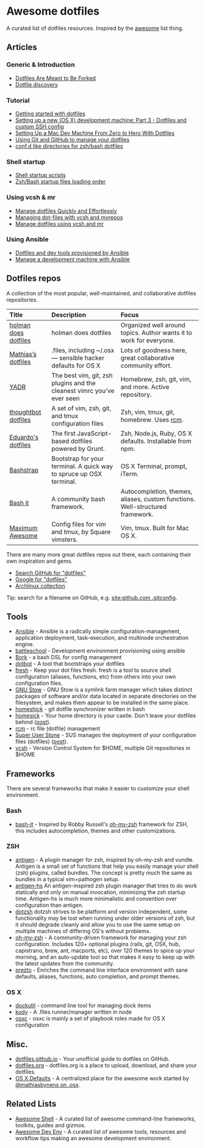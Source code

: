 # Awesome dotfiles

A curated list of dotfiles resources. Inspired by the [awesome](https://github.com/sindresorhus/awesome) list thing.

## Articles

### Generic & Introduction

* [Dotfiles Are Meant to Be Forked](http://zachholman.com/2010/08/dotfiles-are-meant-to-be-forked/)
* [Dotfile discovery](http://wynnnetherland.com/journal/dotfiles-discovery)

### Tutorial

* [Getting started with dotfiles](https://medium.com/@webprolific/getting-started-with-dotfiles-43c3602fd789)
* [Setting up a new (OS X) development machine: Part 3 - Dotfiles and custom SSH config](http://mattstauffer.co/blog/setting-up-a-new-os-x-development-machine-part-3-dotfiles-rc-files-and-ssh-config)
* [Setting Up a Mac Dev Machine From Zero to Hero With Dotfiles](http://code.tutsplus.com/tutorials/setting-up-a-mac-dev-machine-from-zero-to-hero-with-dotfiles--net-35449)
* [Using Git and GitHub to manage your dotfiles](http://blog.smalleycreative.com/tutorials/using-git-and-github-to-manage-your-dotfiles/)
* [conf.d like directories for zsh/bash dotfiles](http://chr4.org/blog/2014/09/10/conf-dot-d-like-directories-for-zsh-slash-bash-dotfiles/)

### Shell startup

* [Shell startup scripts](http://blog.flowblok.id.au/2013-02/shell-startup-scripts.html)
* [Zsh/Bash startup files loading order](http://shreevatsa.wordpress.com/2008/03/30/zshbash-startup-files-loading-order-bashrc-zshrc-etc/)


### Using vcsh & mr

* [Manage dotfiles Quickly and Effortlessly](http://www.martin-burger.net/blog/unix-shell/manage-dotfiles-quickly-and-effortlessly/)
* [Managing dot-files with vcsh and myrepos](http://blog.tfnico.com/2014/03/managing-dot-files-with-vcsh-and-myrepos.html)
* [Manage dotfiles using vcsh and mr](http://www.kunxi.org/blog/2014/02/manage-dotfiles-using-vcsh-and-mr/)

### Using Ansible

* [Dotfiles and dev tools provisioned by Ansible](http://palcu.blogspot.nl/2014/06/dotfiles-and-dev-tools-provisioned-by.html)
* [Manage a development machine with Ansible](http://kreusch.com.br/blog/2013/12/03/manage-a-development-machine-with-ansible/)

## Dotfiles repos

A collection of the most popular, well-maintained, and collaborative dotfiles repositories.

Title | Description | Focus
:--|:--|:--
[holman does dotfiles](https://github.com/holman/dotfiles) | holman does dotfiles | Organized well around topics. Author wants it to work for everyone.
[Mathias’s dotfiles](http://mths.be/dotfiles) | .files, including ~/.osx — sensible hacker defaults for OS X | Lots of goodness here, great collaborative community effort.
[YADR](http://skwp.github.io/dotfiles/) | The best vim, git, zsh plugins and the cleanest vimrc you've ever seen | Homebrew, zsh, git, vim, and more. Active repository.
[thoughtbot dotfiles](https://github.com/thoughtbot/dotfiles) | A set of vim, zsh, git, and tmux configuration files | Zsh, vim, tmux, git, homebrew. Uses [rcm](https://github.com/thoughtbot/rcm).
[Eduardo's dotfiles](https://github.com/eduardolundgren/dotfiles) | The first JavaScript-based dotfiles powered by Grunt. | Zsh, Node.js, Ruby, OS X defaults. Installable from npm.
[Bashstrap](https://github.com/barryclark/bashstrap) | Bootstrap for your terminal. A quick way to spruce up OSX terminal. | OS X Terminal, prompt, iTerm.
[Bash it](https://github.com/revans/bash-it) | A community bash framework. | Autocompletion, themes, aliases, custom functions. Well-structured framework.
[Maximum Awesome](https://github.com/square/maximum-awesome) | Config files for vim and tmux, by Square vimsters. | Vim, tmux. Built for Mac OS X.

There are many more great dotfiles repos out there, each containing their own inspiration and gems.

* [Search GitHub for "dotfiles"](https://github.com/search?q=dotfiles&type=Repositories)
* [Google for "dotfiles"](https://www.google.com/#q=dotfiles)
* [Archlinux collection](https://wiki.archlinux.org/index.php/Dotfiles)

Tip: search for a filename on GitHub, e.g. [site:github.com .gitconfig](https://www.google.com/#q=site:github.com+.gitconfig).

## Tools

* [Ansible](http://www.ansible.com/home) - Ansible is a radically simple configuration-management, application deployment, task-execution, and multinode orchestration engine.
* [battleschool](https://github.com/spencergibb/battleschool) - Development environment provisioning using ansible
* [Bork](https://github.com/mattly/bork) - a bash DSL for config management
* [dotbot](https://github.com/anishathalye/dotbot) - A tool that bootstraps your dotfiles
* [fresh](http://freshshell.com/) - Keep your dot files fresh. fresh is a tool to source shell configuration (aliases, functions, etc) from others into your own configuration files.
* [GNU Stow](http://www.gnu.org/software/stow/) - GNU Stow is a symlink farm manager which takes distinct packages of software and/or data located in separate directories on the filesystem, and makes them appear to be installed in the same place.
* [homeshick](https://github.com/andsens/homeshick) - git dotfile synchronizer written in bash
* [homesick](https://github.com/technicalpickles/homesick) - Your home directory is your castle. Don't leave your dotfiles behind ([post](http://technicalpickles.com/posts/never-leave-your-dotfiles-behind-again-with-homesick/)).
* [rcm](https://github.com/thoughtbot/rcm) - rc file (dotfile) management
* [Super User Stone](https://github.com/NorfairKing/super-user-stone) - SUS manages the deployment of your configuration files (dotfiles)  ([post](http://blog.cs-syd.eu/super-user-stone/)).
* [vcsh](https://github.com/RichiH/vcsh) - Version Control System for $HOME, multiple Git repositories in $HOME

## Frameworks
There are several frameworks that make it easier to customize your shell environment.

### Bash
* [bash-it](https://github.com/revans/bash-it) - Inspired by Robby Russell's [oh-my-zsh](https://github.com/robbyrussell/oh-my-zsh) framework for ZSH, this includes autocompletion, themes and other customizations.

### ZSH
* [antigen](http://antigen.sharats.me/) - A plugin manager for zsh, inspired by oh-my-zsh and vundle. Antigen is a small set of functions that help you easily manage your shell (zsh) plugins, called bundles. The concept is pretty much the same as bundles in a typical vim+pathogen setup.
* [antigen-hs](https://github.com/Tarrasch/antigen-hs) An antigen-inspired zsh plugin manager that tries to do work statically and only on manual invocation, minimizing the zsh startup time. Antigen-hs is much more minimalistic and convention over configuration than antigen.
* [dotzsh](https://github.com/dotphiles/dotzsh) dotzsh strives to be platform and version independent, some functionality may be lost when running under older versions of zsh, but it should degrade cleanly and allow you to use the same setup on multiple machines of differing OS's without problems.
* [oh-my-zsh](https://ohmyz.sh) - A community-driven framework for managing your zsh configuration. Includes 120+ optional plugins (rails, git, OSX, hub, capistrano, brew, ant, macports, etc), over 120 themes to spice up your morning, and an auto-update tool so that makes it easy to keep up with the latest updates from the community.
* [prezto](https://github.com/sorin-ionescu/prezto) - Enriches the command line interface environment with sane defaults, aliases, functions, auto completion, and prompt themes.

### OS X

* [dockutil](https://github.com/kcrawford/dockutil) - command line tool for managing dock items
* [kody](https://github.com/jh3y/kody) - A .files runner/manager written in node
* [osxc](http://osxc.github.io/) - osxc is mainly a set of playbook roles made for OS X configuration

## Misc.

* [dotfiles.github.io](http://dotfiles.github.io/) - Your unofficial guide to dotfiles on GitHub.
* [dotfiles.org](http://dotfiles.org/) - dotfiles.org is a place to upload, download, and share your dotfiles.
* [OS X Defaults](https://github.com/kevinSuttle/OSXDefaults) - A centralized place for the awesome work started by [@mathiasbynens on .osx](https://github.com/mathiasbynens/dotfiles#sensible-os-x-defaults).

## Related Lists

* [Awesome Shell](https://github.com/alebcay/awesome-shell) - A curated list of awesome command-line frameworks, toolkits, guides and gizmos.
* [Awesome Dev Env](https://github.com/jondot/awesome-devenv) - A curated list of awesome tools, resources and workflow tips making an awesome development environment.
